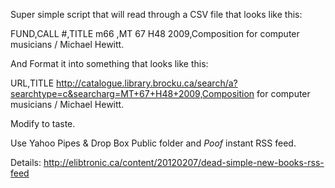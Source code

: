 Super simple script that will read through a CSV file that looks like this:

FUND,CALL #,TITLE
m66  ,MT 67 H48 2009,Composition for computer musicians / Michael Hewitt.

And Format it into something that looks like this:

URL,TITLE
http://catalogue.library.brocku.ca/search/a?searchtype=c&searcharg=MT+67+H48+2009,Composition for computer musicians / Michael Hewitt.

Modify to taste.

Use Yahoo Pipes & Drop Box Public folder and *Poof* instant RSS feed.

Details: http://elibtronic.ca/content/20120207/dead-simple-new-books-rss-feed
